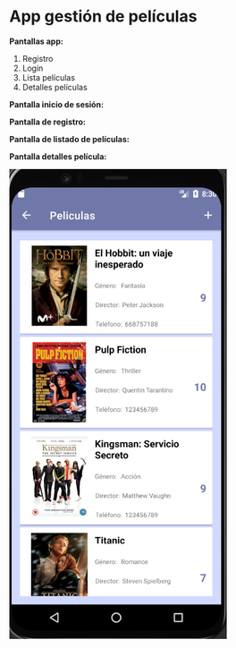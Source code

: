 # App gestión de películas

**Pantallas app:**

1. Registro
2. Login
3. Lista películas
4. Detalles películas

**Pantalla inicio de sesión:**

**Pantalla de registro:**

**Pantalla de listado de películas:**

**Pantalla detalles película:**

![Lista peliculas](Imagenes/PantallaListaPeliculas.png)
